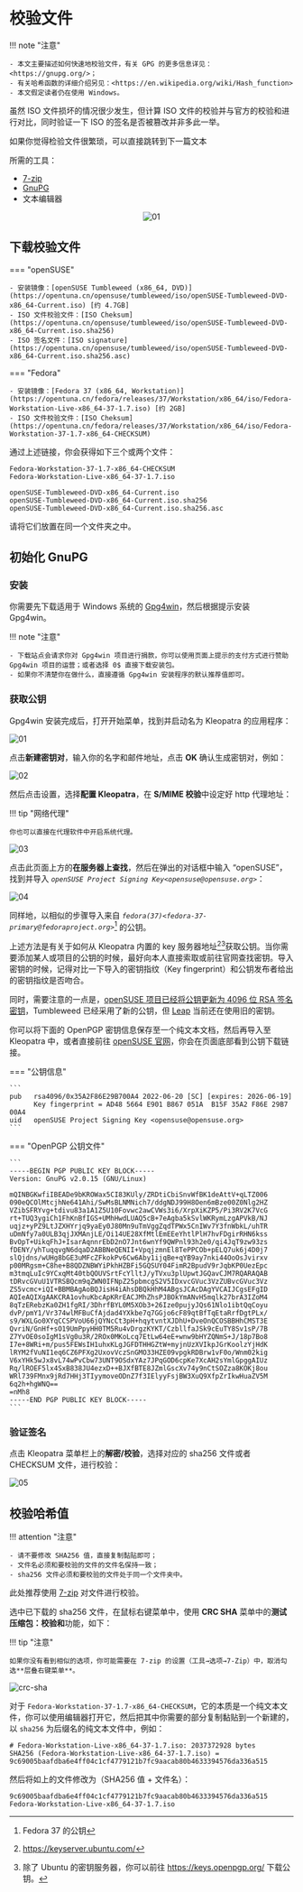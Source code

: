 # 校验文件

!!! note "注意"

    - 本文主要描述如何快速地校验文件，有关 GPG 的更多信息详见：<https://gnupg.org/>；
    - 有关哈希函数的详细介绍另见：<https://en.wikipedia.org/wiki/Hash_function>
    - 本文假定读者仍在使用 Windows。

虽然 ISO 文件损坏的情况很少发生，但计算 ISO 文件的校验并与官方的校验和进行对比，同时验证一下 ISO 的签名是否被篡改并非多此一举。

如果你觉得检验文件很繁琐，可以直接跳转到下一篇文本

所需的工具：

- [7-zip](https://www.7-zip.org/)
- [GnuPG](https://gnupg.org/)
- 文本编辑器

<center>

![01](./assets/gpg/01.svg)

</center>

## 下载校验文件

=== "openSUSE"

    - 安装镜像：[openSUSE Tumbleweed (x86_64, DVD)](https://opentuna.cn/opensuse/tumbleweed/iso/openSUSE-Tumbleweed-DVD-x86_64-Current.iso) [约 4.7GB]
    - ISO 文件校验文件：[ISO Cheksum](https://opentuna.cn/opensuse/tumbleweed/iso/openSUSE-Tumbleweed-DVD-x86_64-Current.iso.sha256)
    - ISO 签名文件：[ISO signature](https://opentuna.cn/opensuse/tumbleweed/iso/openSUSE-Tumbleweed-DVD-x86_64-Current.iso.sha256.asc)

=== "Fedora"

    - 安装镜像：[Fedora 37 (x86_64, Workstation)](https://opentuna.cn/fedora/releases/37/Workstation/x86_64/iso/Fedora-Workstation-Live-x86_64-37-1.7.iso) [约 2GB]
    - ISO 文件校验文件：[ISO Cheksum](https://opentuna.cn/fedora/releases/37/Workstation/x86_64/iso/Fedora-Workstation-37-1.7-x86_64-CHECKSUM)

通过上述链接，你会获得如下三个或两个文件：

```
Fedora-Workstation-37-1.7-x86_64-CHECKSUM
Fedora-Workstation-Live-x86_64-37-1.7.iso

openSUSE-Tumbleweed-DVD-x86_64-Current.iso
openSUSE-Tumbleweed-DVD-x86_64-Current.iso.sha256
openSUSE-Tumbleweed-DVD-x86_64-Current.iso.sha256.asc
```

请将它们放置在同一个文件夹之中。

## 初始化 GnuPG

### 安装

你需要先下载适用于 Windows 系统的 [Gpg4win](https://gpg4win.org/download.html)，然后根据提示安装 Gpg4win。

!!! note "注意"

    - 下载站点会请求你对 Gpg4win 项目进行捐款，你可以使用页面上提示的支付方式进行赞助 Gpg4win 项目的运营；或者选择 0$ 直接下载安装包。
    - 如果你不清楚你在做什么，直接遵循 Gpg4win 安装程序的默认推荐值即可。

### 获取公钥

Gpg4win 安装完成后，打开开始菜单，找到并启动名为 Kleopatra 的应用程序：

![01](./assets/gpg/kleopatra-01.png)

点击**新建密钥对**，输入你的名字和邮件地址，点击 **OK** 确认生成密钥对，例如：

![02](./assets/gpg/kleopatra-02.png)

然后点击设置，选择**配置 Kleopatra**，在 **S/MIME 校验**中设定好 http 代理地址：

!!! tip "网络代理"

    你也可以直接在代理软件中开启系统代理。

![03](./assets/gpg/kleopatra-03.gif)

点击此页面上方的**在服务器上查找**，然后在弹出的对话框中输入 “openSUSE”，找到并导入 *`openSUSE Project Signing Key<opensuse@opensuse.org>`*：

![04](./assets/gpg/kleopatra-04.gif)

同样地，以相似的步骤导入来自 *`fedora(37)<fedora-37-primary@fedoraproject.org>`*[^1] 的公钥。

上述方法是有关于如何从 Kleopatra 内置的 key 服务器地址[^2][^3]获取公钥。当你需要添加某人或项目的公钥的时候，最好向本人直接索取或前往官网查找密钥。导入密钥的时候，记得对比一下导入的密钥指纹（Key fingerprint）和公钥发布者给出的密钥指纹是否吻合。

同时，需要注意的一点是，[openSUSE 项目已经将公钥更新为 4096 位 RSA 签名密钥](https://suse.org.cn/%E7%A4%BE%E5%8C%BA%E6%96%B0%E9%97%BB/2023/01/22/Tumbleweed-%E7%9A%84%E6%96%B0-4096-%E4%BD%8D-RSA-%E7%AD%BE%E5%90%8D%E5%AF%86%E9%92%A5.html)，Tumbleweed 已经采用了新的公钥，但 [Leap](https://get.opensuse.org/leap/) 当前还在使用旧的密钥。

你可以将下面的 OpenPGP 密钥信息保存至一个纯文本文档，然后再导入至 Kleopatra 中，或者直接前往 [openSUSE 官网](https://get.opensuse.org/tumbleweed/)，你会在页面底部看到公钥下载链接。

=== "公钥信息"

    ```
    pub   rsa4096/0x35A2F86E29B700A4 2022-06-20 [SC] [expires: 2026-06-19]
          Key fingerprint = AD48 5664 E901 B867 051A  B15F 35A2 F86E 29B7 00A4
    uid   openSUSE Project Signing Key <opensuse@opensuse.org>
    ```

=== "OpenPGP 公钥文件"

    ```
    -----BEGIN PGP PUBLIC KEY BLOCK-----
    Version: GnuPG v2.0.15 (GNU/Linux)

    mQINBGKwfiIBEADe9bKROWax5CI83KUly/ZRDtiCbiSnvWfBK1deAttV+qLTZ006
    090eQCOlMtcjhNe641Ahi/SwMsBLNMNich7/ddgNDJ99H8Oen6mBze00Z0Nlg2HZ
    VZibSFRYvg+tdivu83a1A1Z5U10Fovwc2awCVWs3i6/XrpXiKZP5/Pi3RV2K7VcG
    rt+TUQ3ygiCh1FhKnBfIGS+UMhHwdLUAQ5cB+7eAgba5kSvlWKRymLzgAPVkB/NJ
    uqjz+yPZ9LtJZXHYrjq9yaEy0J80Mn9uTmVggZqdTPWx5CnIWv7Y3fnWbkL/uhTR
    uDmNfy7a0ULB3qjJXMAnjLE/Oi14UE28XfMtlEmEEeYhtlPlH7hvFDgirRHN6kss
    BvOpT+UikqFhJ+IsarAqnnrEbD2nO7Jnt6wnYf9QWPnl93h2e0/qi4JqT9zw93zs
    fDENY/yhTuqqvgN6dqaD2ABBNeQENII+VpqjzmnEl8TePPCOb+pELQ7uk6j4D0j7
    slQjdns/wUHg8bGE3uMFcZFkokPv6Cw6Aby1ijqBe+qYB9ay7nki44OoOsJvirxv
    p00MRgsm+C8he+B8QDZNBWYiPkhHZBFi5GQSUY04FimR2BpudV9rJqbKP0UezEpc
    m3tmqLuIc9YCxqMt40tbQOUVSrtFcYlltJ/yTVxu3plUpwtJGQavCJM7RQARAQAB
    tDRvcGVuU1VTRSBQcm9qZWN0IFNpZ25pbmcgS2V5IDxvcGVuc3VzZUBvcGVuc3Vz
    ZS5vcmc+iQI+BBMBAgAoBQJisH4iAhsDBQkHhM4ABgsJCAcDAgYVCAIJCgsEFgID
    AQIeAQIXgAAKCRA1ovhuKbcApKRrEACJMhZhsPJBOkYmANvH5mqlk27brA3IZoM4
    8qTzERebzKa0ZH1fgRI/3DhrfBYL0M5XOb3+26Ize0pujyJQs61Nlo1ibtQqCoyu
    dvP/pmY1/Vr374wlMFBuCfAjdad4YXkbe7q7GGjo6cF89qtBfTqEtaRrfDgtPLx/
    s9/WXLGo0XYqCCSPVoU66jQYNcCt3pH+hqytvntXJDhU+DveOnQCOSBBHhCMST3E
    QvriN/GnHf+sO19UmPpyHH0TM5Ru4vDrgzKYKT/CzbllfaJSk9cEuTY8Sv1sP/7B
    Z7YvOE0soIgM1sVg0u3R/2ROx0MKoLcq7EtLw64eE+wnw9bHYZQNmS+J/18p7Bo8
    I7e+8WRi+m/pus5FEWsIH1uhxKLgJGFDTHHGZtW+myjnUzXVIkpJGrKoolzYjHdK
    lRYM2fVuNI1eq6CZ6PFXg2UxovVczSnGMO33HZE09vpgkRDBrw1vF0o/Wnm02kig
    V6xYHk5wJx8vL74wPvCbw73UNT9OSdxYAz7JPqGOD6cpKe7XcAH2sYmlGpggAIUz
    Rq/lROEF5lx4SxB838JU4ezxD++BJXfBTE8JZmlGscXv74y9nCtSOZza8KOKj8ou
    WRl739FMnx9jRd7HHj3TIyymoveODnZ7f3IElyyFsjBW3XuQ9XfpZrIkwHuaZV5M
    6q2h+hgWNQ==
    =nMh8
    -----END PGP PUBLIC KEY BLOCK-----
    ```

### 验证签名

点击 Kleopatra 菜单栏上的**解密/校验**，选择对应的 sha256 文件或者 CHECKSUM 文件，进行校验：

![05](./assets/gpg/kleopatra-05.gif)

## 校验哈希值

!!! attention "注意"

    - 请不要修改 SHA256 值，直接复制黏贴即可；
    - 文件名必须和要校验的文件的文件名保持一致；
    - sha256 文件必须和要校验的文件处于同一个文件夹中。

此处推荐使用 [7-zip](https://www.7-zip.org/) 对文件进行校验。

选中已下载的 sha256 文件，在鼠标右键菜单中，使用 **CRC SHA** 菜单中的**测试压缩包：校验和**功能，如下：

!!! tip "注意"

    如果你没有看到相似的选项，你可能需要在 7-zip 的设置（工具→选项→7-Zip）中，取消勾选**层叠右键菜单**。

![crc-sha](./assets/gpg/crc-sha.gif)

对于 `Fedora-Workstation-37-1.7-x86_64-CHECKSUM`，它的本质是一个纯文本文件，你可以使用编辑器打开它，然后把其中你需要的部分复制黏贴到一个新建的，以 `sha256` 为后缀名的纯文本文件中，例如：

```
# Fedora-Workstation-Live-x86_64-37-1.7.iso: 2037372928 bytes
SHA256 (Fedora-Workstation-Live-x86_64-37-1.7.iso) = 9c69005baafdba6e4ff04c1cf4779121b7fc9aacab80b4633394576da336a515
```

然后将如上的文件修改为（SHA256 值 + 文件名）：

```
9c69005baafdba6e4ff04c1cf4779121b7fc9aacab80b4633394576da336a515  Fedora-Workstation-Live-x86_64-37-1.7.iso
```

[^1]: Fedora 37 的公钥
[^2]: <https://keyserver.ubuntu.com/>
[^3]: 除了 Ubuntu 的密钥服务器，你可以前往 <https://keys.openpgp.org/> 下载公钥。